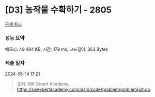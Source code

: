 # [D3] 농작물 수확하기 - 2805 

[문제 링크](https://swexpertacademy.com/main/code/problem/problemDetail.do?contestProbId=AV7GLXqKAWYDFAXB) 

### 성능 요약

메모리: 49,484 KB, 시간: 179 ms, 코드길이: 363 Bytes

### 제출 일자

2024-05-14 17:21



> 출처: SW Expert Academy, https://swexpertacademy.com/main/code/problem/problemList.do